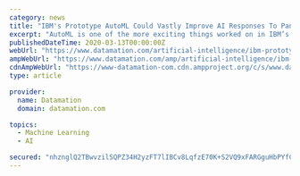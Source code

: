 ```yaml
---
category: news
title: "IBM's Prototype AutoML Could Vastly Improve AI Responses To Pandemics"
excerpt: "AutoML is one of the more exciting things worked on in IBM’s labs, and it is on the path to a future of AIs that can create AIs without the need for Data Scientists. Given the threats we face as a race, this capability can’t come soon enough."
publishedDateTime: 2020-03-13T00:00:00Z
webUrl: "https://www.datamation.com/artificial-intelligence/ibm-prototype-automl-could-vastly-improve-ai-responses-to-pandemics.html"
ampWebUrl: "https://www.datamation.com/amp/artificial-intelligence/ibm-prototype-automl-could-vastly-improve-ai-responses-to-pandemics.html"
cdnAmpWebUrl: "https://www-datamation-com.cdn.ampproject.org/c/s/www.datamation.com/amp/artificial-intelligence/ibm-prototype-automl-could-vastly-improve-ai-responses-to-pandemics.html"
type: article

provider:
  name: Datamation
  domain: datamation.com

topics:
  - Machine Learning
  - AI

secured: "nhznglQ2TBwvzilSQPZ34H2yzFT7lIBCv8LqfzE70K+S2VQ9xFARGguHbPYfCGA9VDbqOxZiF+zwtY+8om79+zHPYJeQUbnSbeZv8rTc9V+F/p24r8r7jBKz9/51prYofXvHxCVoLmZlKy7x5BnRkB1H3CR1ElcKOOCbVU2t1KlVrSLJCteL9/79vrHd0MkK+wE28DxuaGl4rlt+nyhqErMoPHEhrxCrA94Xg03uL0QtMi4rgpIDfizAa8vmO9ubrrqBxXwCJNeUnOg54MYmXshIQcLMDATDfcOGrr9ft76zBHGwFa4NmmZJ9eWDE5DFS/QKeHM86ci65jK4prg+8IxOj3Qw4c8wmrJqVu6hOleFBdqiF5z2IS3MSykcNVnBfgpT2e8z+6vfV79PznV2NL1TbnKXs2/nljPESPX8Mw7m8br79Vf3z/8/PhimFz+EaHEg6aNhh1mAAuT/iYp9KJa7tU7dLIx0vIT5T6sVT5c=;oq5qtRjLWt47nIewS62hOA=="
---
```


